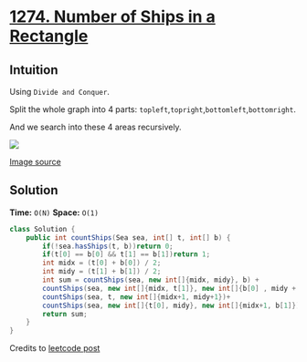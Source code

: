 # [1274. Number of Ships in a Rectangle](https://leetcode.com/problems/number-of-ships-in-a-rectangle/)

## Intuition

Using `Divide and Conquer`.

Split the whole graph into 4 parts: `topleft`,`topright`,`bottomleft`,`bottomright`.

And we search into these 4 areas recursively.

<img src="https://assets.leetcode.com/users/images/6f4542f6-e383-4e12-9c73-22f9532b53ed_1601169164.6912446.png">

[Image source](https://leetcode.com/lionkingeatapple)

## Solution

**Time:** `O(N)`
**Space:** `O(1)`

```java
class Solution {
    public int countShips(Sea sea, int[] t, int[] b) {
        if(!sea.hasShips(t, b))return 0;
        if(t[0] == b[0] && t[1] == b[1])return 1;
        int midx = (t[0] + b[0]) / 2;
        int midy = (t[1] + b[1]) / 2;
        int sum = countShips(sea, new int[]{midx, midy}, b) + 
        countShips(sea, new int[]{midx, t[1]}, new int[]{b[0] , midy + 1})+ 
        countShips(sea, t, new int[]{midx+1, midy+1})+
        countShips(sea, new int[]{t[0], midy}, new int[]{midx+1, b[1]});
        return sum;
    }
}
```
Credits to [leetcode post](https://leetcode.com/problems/number-of-ships-in-a-rectangle/discuss/440768/Java-Simple-divide-and-conquer-solution-with-explanation)
